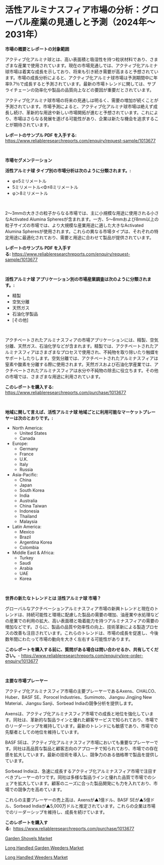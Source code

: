 <p><h1>活性アルミナスフィア市場の分析：グローバル産業の見通しと予測（2024年〜2031年）</h1></p><p><strong>市場の概要とレポートの対象範囲</strong></p>
<p><p>アクティブ化アルミナ球とは、高い表面積と吸湿性を持つ粒状材料であり、さまざまな産業で使用されています。現在の市場見通しでは、アクティブ化アルミナ球市場は着実な成長を示しており、将来も引き続き需要が高まると予想されています。市場の成長分析によると、アクティブ化アルミナ球市場は予測期間中に年率9.7％で成長すると予測されています。最新の市場トレンドに関しては、サプライチェーンの効率化や製品の品質向上などの要因が重要だとされています。</p><p>アクティブ化アルミナ球市場の将来の見通しは明るく、需要の増加が続くことが予測されています。市場予測によると、アクティブ化アルミナ球市場は絶えず成長し続け、革新的な用途や新しい市場開拓が進むと予想されています。これにより、市場はさらなる発展を遂げる可能性があり、企業は新たな機会を追求することが期待されています。</p></p>
<p><strong>レポートのサンプル PDF を入手する:</strong> <a href="https://www.reliableresearchreports.com/enquiry/request-sample/1013677">https://www.reliableresearchreports.com/enquiry/request-sample/1013677</a></p>
<p>&nbsp;</p>
<p><strong>市場セグメンテーション</strong></p>
<p><strong>活性アルミナ球 タイプ別の市場分析は次のように分類されます。:</strong></p>
<p><ul><li>φ≤5ミリメートル</li><li>5ミリメートル<Φ≤8ミリメートル</li><li>φ＞8ミリメートル</li></ul></p>
<p>&nbsp;</p>
<p><p>2〜3mmの大きさの粒子からなる市場では、主に小規模な用途に使用される小さなActivated Alumina Spheresが含まれます。一方、5〜8mmおよび8mm以上の粒子サイズの市場では、より大規模な産業用途に適した大きなActivated Alumina Spheresが使用されます。これらの異なる市場タイプは、それぞれの特定用途に最適化されており、需要と用途に合わせて製品が提供されています。</p></p>
<p><strong>レポートのサンプル PDF を入手する:</strong>&nbsp;<a href="https://www.reliableresearchreports.com/enquiry/request-sample/1013677">https://www.reliableresearchreports.com/enquiry/request-sample/1013677</a></p>
<p>&nbsp;</p>
<p><strong> 活性アルミナ球 アプリケーション別の市場産業調査は次のように分類されます。:</strong></p>
<p><ul><li>精製</li><li>空気分離</li><li>天然ガス</li><li>石油化学製品</li><li>[その他]</li></ul></p>
<p>&nbsp;</p>
<p><p>アクチベートされたアルミナスフィアの市場アプリケーションには、精製、空気分離、天然ガス、石油化学などが含まれます。精製では、アクチベートされたアルミナスフィアはさまざまなプロセスで使用され、不純物を取り除いたり触媒をサポートしたりします。空気分離では、アクチベートされたアルミナスフィアは窒素や酸素を分離する際に使用されます。天然ガスおよび石油化学産業では、アクチベートされたアルミナスフィアは水分や不純物の除去に役立ちます。その他の市場では、さまざまな用途に利用されています。</p></p>
<p><strong>このレポートを購入する:</strong>&nbsp; <a href="https://www.reliableresearchreports.com/purchase/1013677">https://www.reliableresearchreports.com/purchase/1013677</a></p>
<p>&nbsp;</p>
<p><strong>地域に関して言えば、活性アルミナ球 地域ごとに利用可能なマーケットプレーヤーは次のとおりです。:</strong></p>
<p><ul>
    <li>
        North America:
        <ul>
            <li>United States</li>
            <li>Canada</li>
        </ul>
    </li>
    <li>
        Europe:
        <ul>
            <li>Germany</li>
            <li>France</li>
            <li>U.K.</li>
            <li>Italy</li>
            <li>Russia</li>
        </ul>
    </li>
    <li>
        Asia-Pacific:
        <ul>
            <li>China</li>
            <li>Japan</li>
            <li>South Korea</li>
            <li>India</li>
            <li>Australia</li>
            <li>China Taiwan</li>
            <li>Indonesia</li>
            <li>Thailand</li>
            <li>Malaysia</li>
        </ul>
    </li>
    <li>
        Latin America:
        <ul>
            <li>Mexico</li>
            <li>Brazil</li>
            <li>Argentina Korea</li>
            <li>Colombia</li>
        </ul>
    </li>
    <li>
        Middle East & Africa:
        <ul>
            <li>Turkey</li>
            <li>Saudi</li>
            <li>Arabia</li>
            <li>UAE</li>
            <li>Korea</li>
        </ul>
    </li>
    </ul></p>
<p>&nbsp;</p>
<p><strong>世界の新たなトレンドとは 活性アルミナ球 市場？</strong></p>
<p><p>グローバルなアクチベーションアルミナスフィア市場の新興トレンドと現在のトレンドは、持続可能性と環境に配慮した製品の需要の増加、油産業や水処理などの産業での利用の拡大、高い表面積と吸着能力を持つアルミナスフィアの需要の増加などです。さらに、製品の品質や効率性の向上、技術革新による製造プロセスの改善も注目されています。これらのトレンドは、市場の成長を促進し、今後数年間にわたって市場の動向を大きく左右する可能性があります。</p></p>
<p><strong>このレポートを購入する前に、質問がある場合は問い合わせるか、共有してください。</strong>- <a href="https://www.reliableresearchreports.com/enquiry/pre-order-enquiry/1013677">https://www.reliableresearchreports.com/enquiry/pre-order-enquiry/1013677</a></p>
<p>&nbsp;</p>
<p><strong>主要な市場プレーヤー</strong></p>
<p><p>アクティブ化アルミナスフィア市場の主要プレーヤーであるAxens、CHALCO、Huber、BASF SE、Porocel Industries、Sumimoto、Jiangsu Jingjing New Material、Jiangsu Sanji、Sorbead Indiaの競争分析を提供します。 </p><p>Axensは、アクティブ化アルミナスフィア市場での成長と地位を強化しています。同社は、革新的な製品ラインと優れた顧客サービスで知られており、市場でのリーダーシップを維持しています。最新のトレンドにも敏感であり、市場での先駆者としての地位を維持しています。 </p><p>BASF SEは、アクティブ化アルミナスフィア市場においても重要なプレーヤーです。同社は高品質な製品と顧客志向のアプローチで知られており、市場での存在感を拡大しています。最新の技術を導入し、競争力のある価格帯で製品を提供しています。 </p><p>Sorbead Indiaは、急速に成長するアクティブ化アルミナスフィア市場で注目すべきプレーヤーの1つです。同社は多様な製品ラインと優れた品質で市場でのシェアを拡大しています。顧客のニーズに合った製品開発にも力を入れており、市場での競争力を高めています。 </p><p>これらの主要プレーヤーの売上高は、Axensが▲1億ドル、BASF SEが▲5億ドル、Sorbead Indiaが▲5,000万ドルと推定されています。これらの企業は市場でのリーダーシップを維持し、成長を続けています。</p></p>
<p><strong>このレポートを購入する:</strong>&nbsp;&nbsp;<a href="https://www.reliableresearchreports.com/purchase/1013677">https://www.reliableresearchreports.com/purchase/1013677</a></p>
<p><p><a href="https://view.publitas.com/reportprime-1/insights-into-garden-shovels-market-size-analysing-market-share-trends-and-growth-from-2023-to-2030/">Garden Shovels Market</a></p><p><a href="https://view.publitas.com/reportprime-1/long-handled-garden-weeders-market-analysis-examines-its-scope-on-growth-opportunities-and-forecasted-trends-spanning-from-2023-to-2030/">Long Handled Garden Weeders Market</a></p><p><a href="https://view.publitas.com/reportprime-1/long-handled-weeders-market-size-growth-outlook-from-2023-to-2030-projecting-at-markets-trends-analysis-by-application-regional-outlook-and-revenue/">Long Handled Weeders Market</a></p></p>